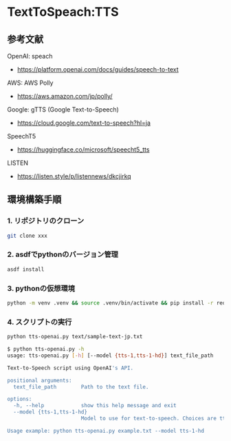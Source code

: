 # TextToSpeach:TTS

## 参考文献

OpenAI: speach
- https://platform.openai.com/docs/guides/speech-to-text

AWS: AWS Polly
- https://aws.amazon.com/jp/polly/

Google: gTTS (Google Text-to-Speech)
- https://cloud.google.com/text-to-speech?hl=ja

SpeechT5
- https://huggingface.co/microsoft/speecht5_tts

LISTEN
- https://listen.style/p/listennews/dkcjirkq

## 環境構築手順

### 1. リポジトリのクローン

```bash
git clone xxx
```

### 2. asdfでpythonのバージョン管理

```bash
asdf install
```

### 3. pythonの仮想環境

```bash
python -m venv .venv && source .venv/bin/activate && pip install -r requirements.txt
```

### 4. スクリプトの実行

```bash
python tts-openai.py text/sample-text-jp.txt
```

```bash
$ python tts-openai.py -h                                                                                                    254 ↵
usage: tts-openai.py [-h] [--model {tts-1,tts-1-hd}] text_file_path

Text-to-Speech script using OpenAI's API.

positional arguments:
  text_file_path        Path to the text file.

options:
  -h, --help            show this help message and exit
  --model {tts-1,tts-1-hd}
                        Model to use for text-to-speech. Choices are tts-1 or tts-1-hd. Default is tts-1.

Usage example: python tts-openai.py example.txt --model tts-1-hd
```

